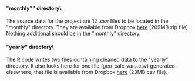 #### "monthly"" directory\

The source data for the project are 12 .csv files to be located in the "monthly" directory.  They are available from Dropbox [here](https://www.dropbox.com/scl/fi/lkjpfymd0jfbx1a6ovl8n/monthly_data.zip?rlkey=lprave7iebdst4wvvetz43qa2&dl=0) (209MB zip file).  Nothing additional should be in the "monthly" directory.

#### "yearly" directory\

The R code writes two files containing cleaned data to the "yearly" directory.  It also looks here for one file (geo_calc_vars.csv) generated elsewhere; that file is available from Dropbox [here](https://www.dropbox.com/scl/fo/3v2x7ia8t3wbom4gdlny2/h?rlkey=n53l1qck7afmx2eoapsfiszo1&dl=0) (23MB csv file).